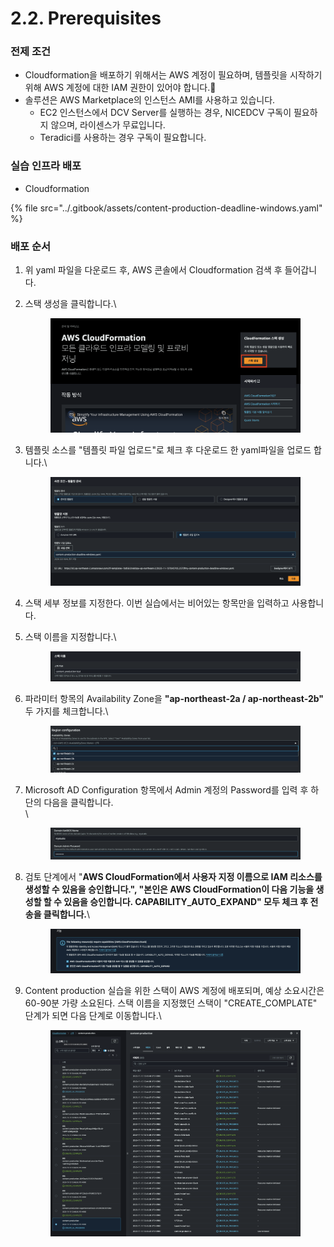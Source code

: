 # 2.2. Prerequisites

### 전제 조건

* Cloudformation을 배포하기 위해서는 AWS 계정이 필요하며, 템플릿을 시작하기 위해 AWS 계정에 대한 IAM 권한이 있어야 합니다.
* 솔루션은 AWS Marketplace의 인스턴스 AMI를 사용하고 있습니다.
  * EC2 인스턴스에서 DCV Server를 실행하는 경우, NICEDCV 구독이 필요하지 않으며, 라이센스가 무료입니다.
  * Teradici를 사용하는 경우 구독이 필요합니다.



### 실습 인프라 배포

* Cloudformation

{% file src="../.gitbook/assets/content-production-deadline-windows.yaml" %}

### 배포 순서

1. 위 yaml 파일을 다운로드 후, AWS 콘솔에서 Cloudformation 검색 후 들어갑니다.
2.  스택 생성을 클릭합니다.\


    <figure><img src="../.gitbook/assets/image (10) (1) (1).png" alt=""><figcaption></figcaption></figure>
3.  템플릿 소스를 "템플릿 파일 업로드"로 체크 후 다운로드 한 yaml파일을 업로드 합니다.\


    <figure><img src="../.gitbook/assets/image (11) (1) (1).png" alt=""><figcaption></figcaption></figure>
4. 스택 세부 정보를 지정한다. 이번 실습에서는 비어있는 항목만을 입력하고 사용합니다.
5.  스택 이름을 지정합니다.\


    <figure><img src="../.gitbook/assets/image (13) (1).png" alt=""><figcaption></figcaption></figure>
6.  파라미터 항목의 Availability Zone을 **"ap-northeast-2a / ap-northeast-2b"** 두 가지를 체크합니다.\


    <figure><img src="../.gitbook/assets/image (1) (1) (1).png" alt=""><figcaption></figcaption></figure>
7.  Microsoft AD Configuration 항목에서 Admin 계정의 Password를 입력 후 하단의 다음을 클릭합니다.\
    \


    <figure><img src="../.gitbook/assets/image (2) (1) (1).png" alt=""><figcaption></figcaption></figure>
8.  검토 단계에서 "**AWS CloudFormation에서 사용자 지정 이름으로 IAM 리소스를 생성할 수 있음을 승인합니다.", "본인은 AWS CloudFormation이 다음 기능을 생성할 할 수 있음을 승인합니다. CAPABILITY\_AUTO\_EXPAND"  모두 체크 후 전송을 클릭합니다.**\


    <figure><img src="../.gitbook/assets/image (3) (1) (1).png" alt=""><figcaption></figcaption></figure>
9.  Content production 실습을 위한 스택이 AWS 계정에 배포되며, 예상 소요시간은 60-90분 가량 소요된다. 스택 이름을 지정했던 스택이 "CREATE\_COMPLATE" 단계가 되면 다음 단계로 이동합니다.\


    <figure><img src="../.gitbook/assets/image (4) (1) (1).png" alt=""><figcaption></figcaption></figure>
